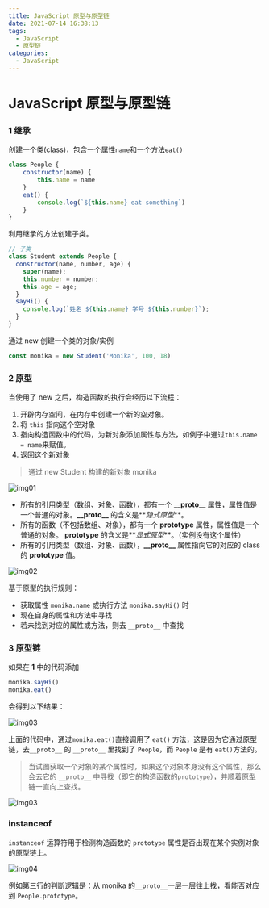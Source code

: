 ```yaml
---
title: JavaScript 原型与原型链
date: 2021-07-14 16:38:13
tags:
  - JavaScript
  - 原型链
categories:
  - JavaScript
---
```


# JavaScript 原型与原型链

### 1 继承

创建一个类(class)，包含一个属性`name`和一个方法`eat()`

```JavaScript
class People {
    constructor(name) {
        this.name = name
    }
    eat() {
        console.log(`${this.name} eat something`)
    }
}
```

利用继承的方法创建子类。

```JavaScript
// 子类
class Student extends People {
  constructor(name, number, age) {
    super(name);
    this.number = number;
    this.age = age;
  }
  sayHi() {
    console.log(`姓名 ${this.name} 学号 ${this.number}`);
  }
}

```

通过 new 创建一个类的对象/实例

```JavaScript
const monika = new Student('Monika', 100, 18)
```

### 2 原型

当使用了 new 之后，构造函数的执行会经历以下流程：

1. 开辟内存空间，在内存中创建一个新的空对象。
2. 将 `this` 指向这个空对象
3. 指向构造函数中的代码，为新对象添加属性与方法，如例子中通过`this.name = name`来赋值。
4. 返回这个新对象

> 通过 new Student 构建的新对象 monika

![img01](20210731141949.png)

- 所有的引用类型（数组、对象、函数），都有一个 **\_\_proto\_\_** 属性，属性值是一个普通的对象。**\_\_proto\_\_** 的含义是**_隐式原型_**。
- 所有的函数（不包括数组、对象），都有一个 **prototype** 属性，属性值是一个普通的对象。 **prototype** 的含义是**_显式原型_**。（实例没有这个属性）
- 所有的引用类型（数组、对象、函数），**\_\_proto\_\_** 属性指向它的对应的 class 的 **prototype** 值。

![img02](20210731143026.png)

基于原型的执行规则：

- 获取属性 `monika.name` 或执行方法 `monika.sayHi()` 时
- 现在自身的属性和方法中寻找
- 若未找到对应的属性或方法，则去 `__proto__` 中查找

### 3 原型链

如果在 **1** 中的代码添加

```JavaScript
monika.sayHi()
monika.eat()
```

会得到以下结果：

![img03](20210731155312.png)

上面的代码中，通过`monika.eat()`直接调用了 `eat()` 方法，这是因为它通过原型链，去`__proto__` 的 `__proto__` 里找到了 `People`，而 `People` 是有 `eat()`方法的。

> 当试图获取一个对象的某个属性时，如果这个对象本身没有这个属性，那么会去它的 `__proto__` 中寻找（即它的构造函数的`prototype`），并顺着原型链一直向上查找。

![img03](20210731152646.png)

### instanceof

`instanceof` 运算符用于检测构造函数的 `prototype` 属性是否出现在某个实例对象的原型链上。

![img04](20210731155723.png)

例如第三行的判断逻辑是：从 monika 的`__proto__`一层一层往上找，看能否对应到 `People.prototype`。
